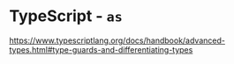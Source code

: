 # TypeScript - `as`

<https://www.typescriptlang.org/docs/handbook/advanced-types.html#type-guards-and-differentiating-types>

